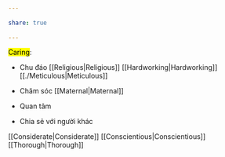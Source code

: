 ---  
share: true  
---  
<mark class="hltr-celeste">Caring</mark>:  
- Chu đáo [[Religious|Religious]] [[Hardworking|Hardworking]] [[./Meticulous|Meticulous]]  
- Chăm sóc [[Maternal|Maternal]]  
- Quan tâm  
- Chia sẻ với người khác  
[[Considerate|Considerate]] [[Conscientious|Conscientious]] [[Thorough|Thorough]]